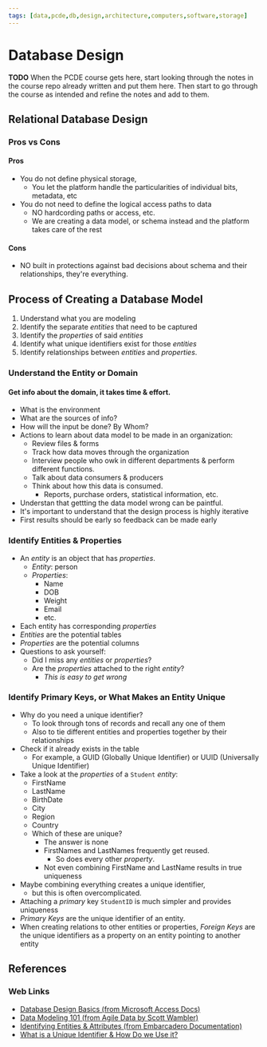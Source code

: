 ```yaml
---
tags: [data,pcde,db,design,architecture,computers,software,storage]
---
```

# Database Design

**TODO** When the PCDE course gets here,
start looking through the notes in the course repo already written and put them here.
Then start to go through the course as intended and refine the notes and add to them.

## Relational Database Design

### Pros vs Cons

#### Pros

* You do not define physical storage,
  * You let the platform handle the particularities of individual bits, metadata, etc
* You do not need to define the logical access paths to data
  * NO hardcording paths or access, etc.
  * We are creating a data model,
or schema instead and the platform takes care of the rest

#### Cons

* NO built in protections against bad decisions about schema and
their relationships, they're everything.

## Process of Creating a Database Model

1. Understand what you are modeling
2. Identify the separate *entities* that need to be captured
3. Identify the *properties* of said *entities*
4. Identify what unique identifiers exist for those *entities*
5. Identify relationships between *entities* and *properties*.

### Understand the Entity or Domain

#### Get info about the domain, it takes time & effort.

* What is the environment
* What are the sources of info?
* How will the input be done? By Whom?
* Actions to learn about data model to be made in an organization:
  * Review files & forms
  * Track how data moves through the organization
  * Interview people who owk in different departments & perform different functions.
  * Talk about data consumers & producers
  * Think about how this data is consumed.
    * Reports, purchase orders, statistical information, etc.
* Understan that gettting the data model wrong can be paintful.
* It's important to understand that the design process is highly iterative
* First results should be early so feedback can be made early

### Identify Entities & Properties

* An *entity* is an object that has *properties*.
  * *Entity*: person
  * *Properties*:
    * Name
    * DOB
    * Weight
    * Email
    * etc.
* Each entity has corresponding *properties*
* *Entities* are the potential tables
* *Properties* are the potential columns
* Questions to ask yourself:
  * Did I miss any *entities* or *properties*?
  * Are the *properties* attached to the right *entity*?
    * *This is easy to get wrong*

### Identify Primary Keys, or What Makes an Entity Unique

* Why do you need a unique identifier?
  * To look through tons of records and recall any one of them
  * Also to tie different entities and properties together by their relationships
* Check if it already exists in the table
  * For example, a GUID (Globally Unique Identifier) or UUID (Universally Unique Identifier)
* Take a look at the *properties* of a `Student` *entity*:
  * FirstName
  * LastName
  * BirthDate
  * City
  * Region
  * Country
  * Which of these are unique?
    * The answer is none
    * FirstNames and LastNames frequently get reused.
      * So does every other *property*.
    * Not even combining FirstName and LastName results in true uniqueness
* Maybe combining everything creates a unique identifier,
  * but this is often overcomplicated.
* Attaching a *primary* key `StudentID` is much simpler and provides uniqueness
* *Primary Keys* are the unique identifier of an entity.
* When creating relations to other entities or properties,
*Foreign Keys* are the unique identifiers as a property on an entity
pointing to another entity

## References

### Web Links

* [Database Design Basics (from Microsoft Access Docs)][db-design-basics-msft]
* [Data Modeling 101 (from Agile Data by Scott Wambler)][data-modeling-101-agile]
* [Identifying Entities & Attributes (from Embarcadero Documentation)][ents-attrs-embarcadero]
* [What is a Unique Identifier & How Do we Use it?][unique-id-dbbee]

<!-- Hidden Reference Links Below Here -->
[db-design-basics-msft]: https://support.microsoft.com/en-us/office/database-design-basics-eb2159cf-1e30-401a-8084-bd4f9c9ca1f5 "Database Design Basics (from Microsoft Access Docs)"
[data-modeling-101-agile]: http://www.agiledata.org/essays/dataModeling101.html "Data Modeling 101 (from Agile Data by Scott Wambler)"
[ents-attrs-embarcadero]: https://docwiki.embarcadero.com/InterBase/2020/en/Identifying_Entities_and_Attributes "Identifying Entities & Attributes (from Embarcadero Documentation)"
[unique-id-dbbee]: https://www.dbbee.com/what-is-unique-identifier-and-how-to-use-it- "What is a Unique Identifier & How Do we Use it?"

